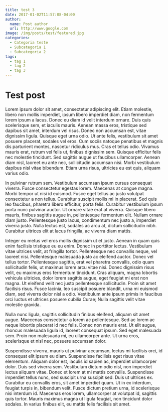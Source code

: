 ```yaml
---
title: test 3
date: 2017-01-02T11:57:08-04:00
author:
  name: Post author
  url: http://www.google.com
image: /img/posts/test/featured.jpg
categories:
  - Categoria teste
  - Subcategoria 1
  - Subcategoria 2
tags:
  - tag 1
  - tag 2
  - tag 3
---
```


# Test post

Lorem ipsum dolor sit amet, consectetur adipiscing elit. Etiam molestie, libero non mollis imperdiet, ipsum libero imperdiet diam, non fermentum lorem ipsum a lacus. Donec eu diam id velit interdum ornare. Duis quis scelerisque sem, et iaculis mauris. Aenean massa eros, tristique sed dapibus sit amet, interdum vel risus. Donec non accumsan est, vitae dignissim ligula. Quisque eget urna odio. Ut ante felis, vestibulum sit amet posuere placerat, sodales vel eros. Cum sociis natoque penatibus et magnis dis parturient montes, nascetur ridiculus mus. Cras et tellus odio. Vivamus mauris erat, rutrum vel felis ut, finibus dignissim sem. Quisque efficitur felis nec molestie tincidunt. Sed sagittis augue ut faucibus ullamcorper. Aenean diam nisl, laoreet eu ante nec, sollicitudin accumsan nisi. Morbi vestibulum dapibus nisl vitae bibendum. Etiam urna risus, ultricies eu est quis, aliquam varius odio.<!--more-->

In pulvinar rutrum sem. Vestibulum accumsan ipsum cursus consequat viverra. Fusce consectetur egestas lorem. Maecenas at congue magna. Morbi tempor ut nisi id euismod. Fusce eget tellus ac justo volutpat consectetur a non tellus. Curabitur suscipit mollis mi in placerat. Sed quis leo faucibus, pharetra libero efficitur, porta felis. Curabitur vestibulum ipsum porta nunc pulvinar auctor. Ut ornare vitae erat at viverra. Quisque libero mauris, finibus sagittis augue in, pellentesque fermentum elit. Nullam ornare diam justo. Pellentesque justo lacus, condimentum nec justo a, imperdiet viverra justo. Nulla lectus est, sodales ac arcu at, dictum sollicitudin nibh. Curabitur ultrices elit at lacus fringilla, ac viverra diam mattis.

Integer eu metus vel eros mollis dignissim ut et justo. Aenean in quam quis enim facilisis tristique eu eu enim. Donec in porttitor lectus. Vestibulum vitae ultrices velit, at fringilla tortor. Pellentesque nec convallis neque, vel laoreet nisi. Pellentesque malesuada justo ac eleifend auctor. Donec vel tellus tortor. Pellentesque sagittis, erat vel pharetra convallis, odio quam sollicitudin felis, ut maximus lorem arcu vitae nisi. Donec dignissim risus velit, eu maximus eros fermentum tincidunt. Cras aliquam, magna lobortis vehicula ultricies, dolor lorem sagittis augue, eget feugiat mi erat non magna. Ut eleifend velit nec justo pellentesque sollicitudin. Proin sit amet facilisis risus. Fusce lacinia, leo suscipit posuere blandit, urna mi euismod diam, sed viverra dolor nisl a odio. Vestibulum ante ipsum primis in faucibus orci luctus et ultrices posuere cubilia Curae; Nulla sagittis velit vitae molestie gravida.

Nulla nunc ligula, sagittis sollicitudin finibus eleifend, aliquam sit amet augue. Maecenas consectetur a lorem ac pellentesque. Sed ac lorem ac neque lobortis placerat id nec felis. Donec non mauris erat. Ut elit augue, rhoncus malesuada ligula id, laoreet consequat ipsum. Sed eget malesuada sem. Proin non malesuada mi, eu ullamcorper ante. Ut urna eros, scelerisque et nisl nec, posuere accumsan dolor.

Suspendisse viverra, mauris ut pulvinar accumsan, lectus mi facilisis orci, id consequat elit ipsum eu diam. Suspendisse facilisis eget risus vitae elementum. Aliquam dolor est, iaculis id sapien ac, imperdiet ullamcorper dolor. Duis sed viverra sem. Vestibulum dictum odio nisl, non imperdiet lectus aliquam vitae. Donec et lorem at mi mattis convallis. Suspendisse imperdiet tellus nunc, sed suscipit urna suscipit sed. Duis ut ultrices ex. Curabitur eu convallis eros, sit amet imperdiet quam. Ut in ex interdum, feugiat turpis in, bibendum velit. Fusce dictum pretium urna, id scelerisque nisi interdum id. Maecenas eros lorem, ullamcorper at volutpat id, sagittis quis tortor. Mauris maximus magna ut ligula feugiat, non tincidunt dolor sodales. In varius finibus elit, eu mattis felis facilisis sit amet.